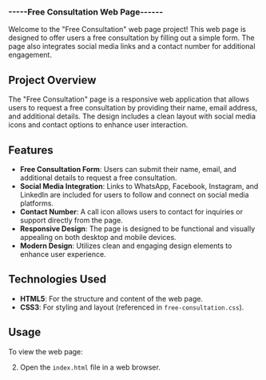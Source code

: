 ### -----Free Consultation Web Page------
Welcome to the "Free Consultation" web page project! This web page is designed to offer users a free consultation by filling out a simple form. The page also integrates social media links and a contact number for additional engagement.

## Project Overview

The "Free Consultation" page is a responsive web application that allows users to request a free consultation by providing their name, email address, and additional details. The design includes a clean layout with social media icons and contact options to enhance user interaction.

## Features

- **Free Consultation Form**: Users can submit their name, email, and additional details to request a free consultation.
- **Social Media Integration**: Links to WhatsApp, Facebook, Instagram, and LinkedIn are included for users to follow and connect on social media platforms.
- **Contact Number**: A call icon allows users to contact for inquiries or support directly from the page.
- **Responsive Design**: The page is designed to be functional and visually appealing on both desktop and mobile devices.
- **Modern Design**: Utilizes clean and engaging design elements to enhance user experience.

## Technologies Used

- **HTML5**: For the structure and content of the web page.
- **CSS3**: For styling and layout (referenced in `free-consultation.css`).

## Usage

To view the web page:

2. Open the `index.html` file in a web browser.
